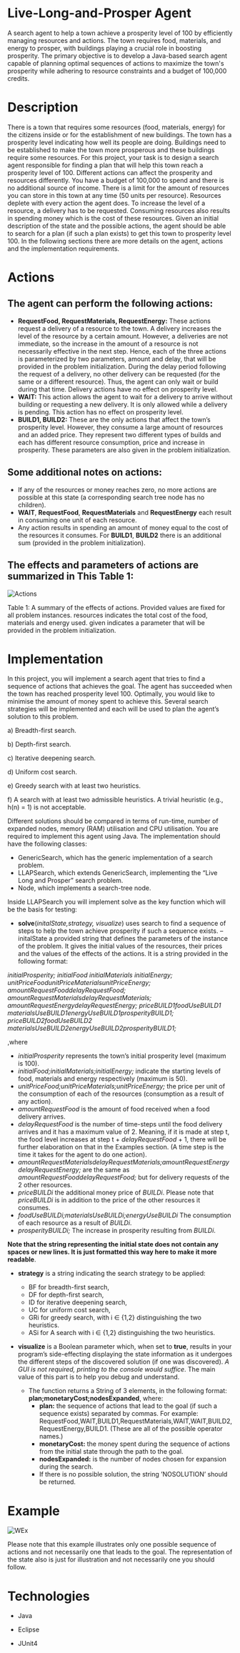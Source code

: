 # Live-Long-and-Prosper Agent
A search agent to help a town achieve a prosperity level of 100 by efficiently managing resources and actions. The town requires food, materials, and energy to prosper, with buildings playing a crucial role in boosting prosperity. The primary objective is to develop a Java-based search agent capable of planning optimal sequences of actions to maximize the town's prosperity while adhering to resource constraints and a budget of 100,000 credits.

# Description
There is a town that requires some resources (food, materials, energy) for the citizens inside or for the establishment of new buildings. The town has a prosperity level indicating how well its people are doing. Buildings need to be established to make the town more prosperous and these buildings require some resources. For this project, your task is to design a search agent responsible for finding a plan that will help this town reach a prosperity level of 100. Different actions can affect the prosperity and resources differently. You have a budget of 100,000 to spend and there is no additional source of income. There is a limit for the amount of resources you can store in this town at any time (50 units per resource). Resources deplete with every action the agent does. To increase the level of a resource, a delivery has to be requested. Consuming resources also results in spending money which is the cost of these resources. Given an initial description of the state and the possible actions, the agent should be able to search for a plan (if such a plan exists) to get this town to prosperity level 100. In the following sections there are more details on the agent, actions and the implementation requirements.

# Actions
## The agent can perform the following actions:
- **RequestFood, RequestMaterials, RequestEnergy:** These actions request a delivery of a resource to the town. A delivery increases the level of the resource by a certain amount. However, a deliveries are not immediate, so the increase in the amount of a resource is not necessarily effective in the next step. Hence, each of the three actions is parameterized by two parameters, amount and delay, that will be provided in the problem initialization. During the delay period following the request of a delivery, no other delivery can be requested (for the same or a different resource). Thus, the agent can only wait or build during that time. Delivery actions have no effect on prosperity level.
- **WAIT:** This action allows the agent to wait for a delivery to arrive without building or requesting a new delivery. It is only allowed while a delivery is pending. This action has no effect on prosperity level.
- **BUILD1, BUILD2:** These are the only actions that affect the town’s prosperity level. However, they consume a large amount of resources and an added price. They represent two different types of builds and each has different resource consumption, price and increase in prosperity. These parameters are also given in the problem initialization.
## Some additional notes on actions:
- If any of the resources or money reaches zero, no more actions are possible at this state (a corresponding search tree node has no children).
- **WAIT**, **RequestFood**, **RequestMaterials** and **RequestEnergy** each result in consuming one unit of each resource.
- Any action results in spending an amount of money equal to the cost of the resources it consumes. For **BUILD1**, **BUILD2** there is an additional sum (provided in the problem initialization).

## The effects and parameters of actions are summarized in This Table 1:

![Actions](https://github.com/Khaledayman9/Live-Long-and-Prosper/assets/105018459/49d8233d-5130-4782-8bcb-43071a96d4d2)

Table 1: A summary of the effects of actions. Provided values are fixed for all problem instances. resources indicates the total cost of the food, materials and energy used. given indicates a parameter that will be provided in the problem initialization.

# Implementation
In this project, you will implement a search agent that tries to find a sequence of actions that achieves the goal. The agent has succeeded when the town has reached prosperity level 100. Optimally, you would like to minimise the amount of money spent to achieve this. Several search strategies will be implemented and each will be used to plan the agent’s solution to this problem.

a) Breadth-first search.
 
b) Depth-first search.
 
c) Iterative deepening search.
 
d) Uniform cost search.
 
e) Greedy search with at least two heuristics.
 
f) A search with at least two admissible heuristics. A trivial heuristic (e.g., h(n) = 1) is not acceptable.

Different solutions should be compared in terms of run-time, number of expanded nodes, memory (RAM) utilisation and CPU utilisation. You are required to implement this agent using Java. The implementation should have the following classes:
- GenericSearch, which has the generic implementation of a search problem.
- LLAPSearch, which extends GenericSearch, implementing the “Live Long and Prosper” search problem.
- Node, which implements a search-tree node.

Inside LLAPSearch you will implement solve as the key function which will be the basis for testing:

- **solve**(*initalState,strategy, visualize*) uses search to find a sequence of steps to help the town achieve prosperity if such a sequence exists.
  – initalState a provided string that defines the parameters of the instance of the problem. It gives the initial values of the resources, their prices and the values of the effects of the actions. It is a string provided in the following format:

 *initialProsperity;
 initialFood initialMaterials initialEnergy;
 unitPriceFoodunitPriceMaterialsunitPriceEnergy;
 amountRequestFooddelayRequestFood;
 amountRequestMaterialsdelayRequestMaterials;
 amountRequestEnergydelayRequestEnergy;
 priceBUILD1foodUseBUILD1
 materialsUseBUILD1energyUseBUILD1prosperityBUILD1;
 priceBUILD2foodUseBUILD2
 materialsUseBUILD2energyUseBUILD2prosperityBUILD1;*
 
 ,where
 - *initialProsperity* represents the town’s initial prosperity level (maximum is 100).
 - *initialFood;initialMaterials;initialEnergy;* indicate the starting levels of food, materials and energy respectively (maximum is 50).
 - *unitPriceFood;unitPriceMaterials;unitPriceEnergy;* the price per unit of the consumption of each of the resources (consumption as a result of any action).
 - *amountRequestFood* is the amount of food received when a food delivery arrives.
 - *delayRequestFood* is the number of time-steps until the food delivery arrives and it has a maximum value of 2. Meaning, if it is made at step t, the food level increases at step t + *delayRequestFood* + 1, there will be further elaboration on that in the Examples section. (A time step is the time it takes for the agent to do one action).
 - *amountRequestMaterialsdelayRequestMaterials;amountRequestEnergydelayRequestEnergy;* are the same as *amountRequestFooddelayRequestFood;* but for delivery requests of the 2 other resources.
 - *priceBUILDi* the additional money price of *BUILDi*. Please note that *priceBUILDi* is in addition to the price of the other resources it consumes.
 - *foodUseBUILDi;materialsUseBUILDi;energyUseBUILDi* The consumption of each resource as a result of *BUILDi*.
 - *prosperityBUILDi;* The increase in prosperity resulting from *BUILDi*.

**Note that the string representing the initial state does not contain any spaces or new lines. It is just formatted this way here to make it more readable**.

- **strategy** is a string indicating the search strategy to be applied:
  - BF for breadth-first search,
  - DF for depth-first search,
  - ID for iterative deepening search,
  - UC for uniform cost search,
  - GRi for greedy search, with i ∈ {1,2} distinguishing the two heuristics.
  - ASi for A search with i ∈ {1,2} distinguishing the two heuristics.
  
- **visualize** is a Boolean parameter which, when set to **true**, results in your program’s side-effecting displaying the state information as it undergoes the different steps of the discovered solution (if one was discovered). *A GUI is not required, printing to the console would suffice*. The main value of this part is to help you debug and understand.
  - The function returns a String of 3 elements, in the following format: **plan;monetaryCost;nodesExpanded**, where:
    - **plan:** the sequence of actions that lead to the goal (if such a sequence exists) separated by commas. For example: RequestFood,WAIT,BUILD1,RequestMaterials,WAIT,WAIT,BUILD2,RequestEnergy,BUILD1. (These are all of the possible operator names.)
    - **monetaryCost:** the money spent during the sequence of actions from the initial state through the path to the goal.
    - **nodesExpanded:** is the number of nodes chosen for expansion during the search.
    -  If there is no possible solution, the string ’NOSOLUTION’ should be returned.


# Example

![WEx](https://github.com/Khaledayman9/Live-Long-and-Prosper/assets/105018459/4eab8e5c-7163-4e1b-b762-35058461632e)

Please note that this example illustrates only one possible sequence of actions and not necessarily one that leads to the goal. The representation of the state also is just for illustration and not necessarily one you should follow.


# Technologies
- Java
  
- Eclipse
  
- JUnit4
